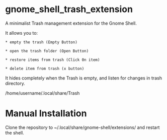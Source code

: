 gnome_shell_trash_extension
===========================

A minimalist Trash management extension for the Gnome Shell.

It allows you to:

    * empty the trash (Empty Button)
    
    * open the trash folder (Open Button)
    
    * restore items from trash (Click 0n item)
    
    * delete item from trash (x button)
    

It hides completely when the Trash is empty, and listen for changes in trash directory.

/home/username/.local/share/Trash

# Manual Installation
Clone the repository to ~/.local/share/gnome-shell/extensions/ and restart the
shell.
